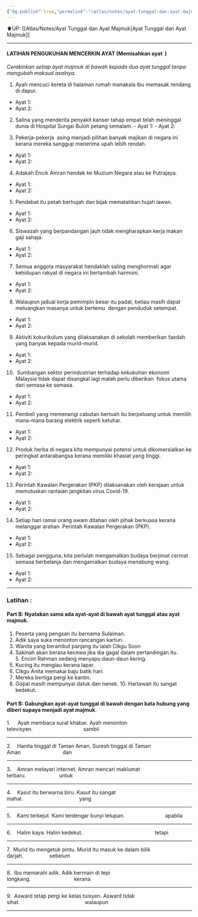 ```yaml
---
{"dg-publish":true,"permalink":"/atlas/notes/ayat-tunggal-dan-ayat-majmuk-latihan/"}
---
```


⬆️UP: [[Atlas/Notes/Ayat Tunggal dan Ayat Majmuk\|Ayat Tunggal dan Ayat Majmuk]]

---

#### LATIHAN PENGUKUHAN MENCERKIN AYAT (Memisahkan ayat  )
_Cerakinkan setiap ayat majmuk di bawah kepada dua ayat tunggal tanpa mengubah maksud asalnya._

1. Ayah mencuci kereta di halaman rumah manakala ibu memasak rendang di dapur.
- Ayat 1:
- Ayat 2:

2. Salina yang menderita penyakit kanser tahap empat telah meninggal dunia di Hospital Sungai Buloh petang semalam.
- Ayat 1:
- Ayat 2:

3. Pekerja-pekerja  asing menjadi pilihan banyak majikan di negara ini kerana mereka sanggup menerima upah lebih rendah.  
- Ayat 1:
- Ayat 2:

4. Adakah Encik Amran hendak ke Muzium Negara atau ke Putrajaya.
- Ayat 1:
- Ayat 2:

5. Pendebat itu petah berhujah dan bijak mematahkan hujah lawan.
- Ayat 1:
- Ayat 2:

6. Siswazah yang berpandangan jauh tidak mengharapkan kerja makan gaji sahaja.
- Ayat 1:
- Ayat 2:

7. Semua anggota masyarakat hendaklah saling menghormati agar kehidupan rakyat di negara ini bertambah harmoni.
- Ayat 1:
- Ayat 2:

8. Walaupun jadual kerja pemimpin besar itu padat, beliau masih dapat meluangkan masanya untuk bertemu  dengan penduduk setempat.
- Ayat 1:
- Ayat 2:

9. Aktiviti kokurikulum yang dilaksanakan di sekolah memberikan faedah yang banyak kepada murid-murid.
- Ayat 1:
- Ayat 2:

10.  Sumbangan sektor perindustrian terhadap kekukuhan ekonomi Malaysia tidak dapat disangkal lagi malah perlu diberikan  fokus utama dari semasa ke semasa.
- Ayat 1:
- Ayat 2:

11. Pembeli yang memenangi cabutan bertuah itu berpeluang untuk memilih mana-mana barang elektrik seperti ketuhar.
- Ayat 1:
- Ayat 2:

12. Produk herba di negara kita mempunyai potensi untuk dikomersialkan ke peringkat antarabangsa kerana memiliki khasiat yang tinggi.
- Ayat 1:
- Ayat 2:

13. Perintah Kawalan Pergerakan (PKP) dilaksanakan oleh kerajaan untuk memutuskan rantaian jangkitan virus Covid-19.
- Ayat 1:
- Ayat 2:

14. Setiap hari ramai orang awam ditahan oleh pihak berkuasa kerana melanggar arahan  Perintah Kawalan Pergerakan (PKP).
- Ayat 1:
- Ayat 2:

15. Sebagai pengguna, kita perlulah mengamalkan budaya berjimat cermat semasa berbelanja dan mengamalkan budaya menabung wang.
- Ayat 1:
- Ayat 2:

---

### Latihan :

#### Part B: Nyatakan sama ada ayat-ayat di bawah ayat tunggal atau ayat majmuk.

1. Peserta yang pengsan itu bernama Sulaiman. 
2. Adik saya suka menonton rancangan kartun.
3. Wanita yang berambut panjang itu ialah Cikgu Soon 
4. Sakinah akan berasa kecewa jika dia gagal dalam pertandingan itu. 
5. Encim Rahman sedang menyapu daun-daun kering. 
6. Kucing itu mengiau kerana lapar. 
7. Cikgu Anita memakai baju batik hari. 
8. Mereka bertiga pergi ke kantin.
9. Gopal masih mempunyai datuk dan nenek.
10. Hartawan itu sangat kedekut.

  
#### Part B: Gabungkan ayat-ayat tunggal di bawah dengan kata hubung yang diberi supaya menjadi ayat majmuk.

1.     Ayah membaca surat khabar.
Ayah menonton televisyen.                                   sambil

---

2.    Hanita tinggal di Taman Aman.
Suresh tinggal di Taman Aman                             dan

---

3.    Amran melayari internet.
Amran mencari maklumat terbaru.                       untuk

---

4.    Kasut itu berwarna biru.
Kasut itu sangat mahal.                                       yang

---

5.    Kami terkejut.
Kami terdengar bunyi letupan.                            apabila

---

6.    Halim kaya.
Halim kedekut.                                                  tetapi

---

7.  Murid itu mengetuk pintu.
Murid itu masuk ke dalam bilik darjah.                  sebelum

---

8.  Ibu memarahi adik.
Adik bermain di tepi longkang.                              kerana

---

9.  Asward tetap pergi ke kelas tuisyen.
Asward tidak sihat.                                             walaupun

---